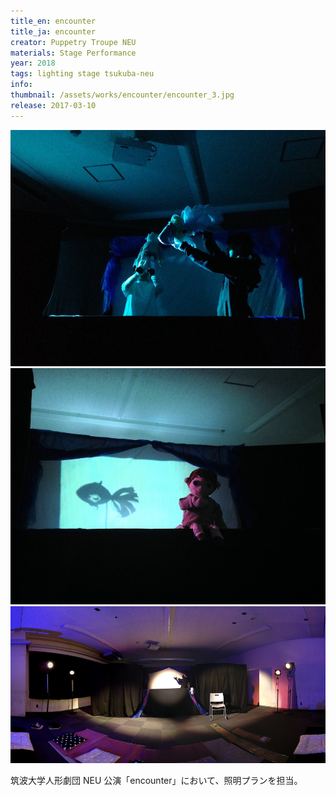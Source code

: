 ```yaml
---
title_en: encounter
title_ja: encounter
creator: Puppetry Troupe NEU
materials: Stage Performance
year: 2018
tags: lighting stage tsukuba-neu
info:
thumbnail: /assets/works/encounter/encounter_3.jpg
release: 2017-03-10
---
```


![](/assets/works/encounter/encounter_2.jpg)
![](/assets/works/encounter/encounter_3.jpg)
![](/assets/works/encounter/encounter_pano.jpg)

筑波大学人形劇団 NEU 公演「encounter」において、照明プランを担当。

